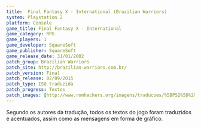 ```yaml
---
title:  Final Fantasy X - International (Brazilian Warriors)
system: Playstation 2
platform: Console
game_title: Final Fantasy X - International
game_category: RPG
game_players: 1
game_developer: SquareSoft
game_publisher: SquareSoft
game_release_date: 31/01/2002
patch_group: Brazilian Warriors
patch_site: http://brazilian-warriors.com.br/
patch_version: Final
patch_release: 02/09/2015
patch_type: ISO traduzida
patch_progress: Textos
patch_images: [http://www.romhackers.org/imagens/traducoes/%5BPS2%5D%20Final%20Fantasy%20X%20-%20Internacional%20-%20Brazilian%20Warriors%20-%201.jpg,http://www.romhackers.org/imagens/traducoes/%5BPS2%5D%20Final%20Fantasy%20X%20-%20Internacional%20-%20Brazilian%20Warriors%20-%202.jpg,http://www.romhackers.org/imagens/traducoes/%5BPS2%5D%20Final%20Fantasy%20X%20-%20Internacional%20-%20Brazilian%20Warriors%20-%203.jpg]
---
```

Segundo os autores da tradução, todos os textos do jogo foram traduzidos e acentuados, assim como as mensagens em forma de gráfico.